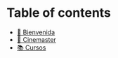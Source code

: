 # Table of contents

* [💛 Bienvenida](README.md)
* [🍿 Cinemaster](coinconvert/README.md)
* [📚 Cursos](cursos.md)
